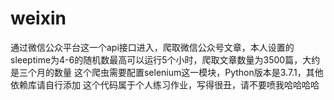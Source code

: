 # weixin
通过微信公众平台这一个api接口进入，爬取微信公众号文章，本人设置的sleeptime为4-6的随机数最高可以运行5个小时，爬取文章数量为3500篇，大约是三个月的数量
这个爬虫需要配置selenium这一模块，Python版本是3.7.1，其他依赖库请自行添加
这个代码属于个人练习作业，写得很丑，请不要喷我哈哈哈哈
